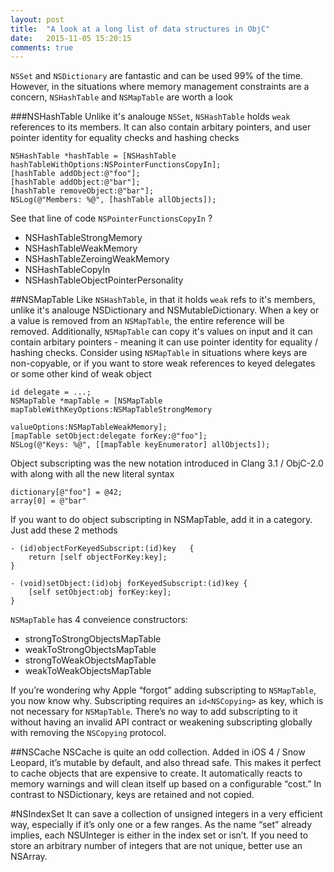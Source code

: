 ```yaml
---
layout: post
title:  "A look at a long list of data structures in ObjC"
date:   2015-11-05 15:20:15
comments: true
---
```


`NSSet` and `NSDictionary` are fantastic and can be used 99% of the time. However, in the situations where memory management constraints are a concern, `NSHashTable` and `NSMapTable` are worth a look

###NSHashTable
Unlike it's analouge `NSSet`, `NSHashTable` holds `weak` references to its members. It can also contain arbitary pointers, and user pointer identity for equality checks and hashing checks

	NSHashTable *hashTable = [NSHashTable hashTableWithOptions:NSPointerFunctionsCopyIn];
	[hashTable addObject:@"foo"];
	[hashTable addObject:@"bar"];
	[hashTable removeObject:@"bar"];
   	NSLog(@"Members: %@", [hashTable allObjects]);

See that line of code `NSPointerFunctionsCopyIn` ? 
- NSHashTableStrongMemory
- NSHashTableWeakMemory
- NSHashTableZeroingWeakMemory
- NSHashTableCopyIn
- NSHashTableObjectPointerPersonality

##NSMapTable
Like `NSHashTable`, in that it holds `weak` refs to it's members, unlike it's analouge NSDictionary and NSMutableDictionary. When a key or a value is removed from an `NSMapTable`, the entire reference will be removed. Additionally, `NSMapTable` can copy it's values on input and it can contain arbitary pointers - meaning it can use pointer identity for equality / hashing checks. Consider using `NSMapTable` in situations where keys are non-copyable, or if you want to store weak references to keyed delegates or some other kind of weak object

	id delegate = ...;
	NSMapTable *mapTable = [NSMapTable mapTableWithKeyOptions:NSMapTableStrongMemory
	                                             valueOptions:NSMapTableWeakMemory];
	[mapTable setObject:delegate forKey:@"foo"];
	NSLog(@"Keys: %@", [[mapTable keyEnumerator] allObjects]);

Object subscripting was the new notation introduced in Clang 3.1 / ObjC-2.0 with along with all the new literal syntax

	dictionary[@"foo"] = @42;
	array[0] = @"bar"

If you want to do object subscripting in NSMapTable, add it in a category. Just add these 2 methods
 
	- (id)objectForKeyedSubscript:(id)key	{
		return [self objectForKey:key];
	}

	- (void)setObject:(id)obj forKeyedSubscript:(id)key	{
		[self setObject:obj forKey:key];
	}

`NSMapTable` has 4 conveience constructors:
- strongToStrongObjectsMapTable
- weakToStrongObjectsMapTable
- strongToWeakObjectsMapTable
- weakToWeakObjectsMapTable

If you’re wondering why Apple “forgot” adding subscripting to `NSMapTable`, you now know why. Subscripting requires an `id<NSCopying>` as key, which is not necessary for `NSMapTable`. There’s no way to add subscripting to it without having an invalid API contract or weakening subscripting globally with removing the `NSCopying` protocol.

##NSCache
NSCache is quite an odd collection. Added in iOS 4 / Snow Leopard, it’s mutable by default, and also thread safe. This makes it perfect to cache objects that are expensive to create.  It automatically reacts to memory warnings and will clean itself up based on a configurable “cost.” In contrast to NSDictionary, keys are retained and not copied.

#NSIndexSet
 It can save a collection of unsigned integers in a very efficient way, especially if it’s only one or a few ranges. As the name “set” already implies, each NSUInteger is either in the index set or isn’t. If you need to store an arbitrary number of integers that are not unique, better use an NSArray.